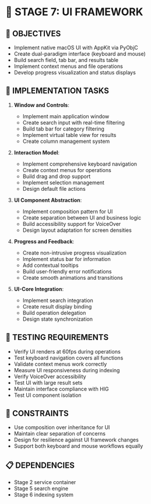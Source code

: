 # 🚧 STAGE 7: UI FRAMEWORK

## 📝 OBJECTIVES
- Implement native macOS UI with AppKit via PyObjC
- Create dual-paradigm interface (keyboard and mouse)
- Build search field, tab bar, and results table
- Implement context menus and file operations
- Develop progress visualization and status displays

## 🔧 IMPLEMENTATION TASKS

1. **Window and Controls**:
   - Implement main application window
   - Create search input with real-time filtering
   - Build tab bar for category filtering
   - Implement virtual table view for results
   - Create column management system

2. **Interaction Model**:
   - Implement comprehensive keyboard navigation
   - Create context menus for operations
   - Build drag and drop support
   - Implement selection management
   - Design default file actions

3. **UI Component Abstraction**:
   - Implement composition pattern for UI
   - Create separation between UI and business logic
   - Build accessibility support for VoiceOver
   - Design layout adaptation for screen densities

4. **Progress and Feedback**:
   - Create non-intrusive progress visualization
   - Implement status bar for information
   - Add contextual tooltips
   - Build user-friendly error notifications
   - Create smooth animations and transitions

5. **UI-Core Integration**:
   - Implement search integration
   - Create result display binding
   - Build operation delegation
   - Design state synchronization

## 🧪 TESTING REQUIREMENTS
- Verify UI renders at 60fps during operations
- Test keyboard navigation covers all functions
- Validate context menus work correctly
- Measure UI responsiveness during indexing
- Verify VoiceOver accessibility
- Test UI with large result sets
- Maintain interface compliance with HIG
- Test UI component isolation

## 🚫 CONSTRAINTS
- Use composition over inheritance for UI
- Maintain clear separation of concerns
- Design for resilience against UI framework changes
- Support both keyboard and mouse workflows equally

## 📋 DEPENDENCIES
- Stage 2 service container
- Stage 5 search engine
- Stage 6 indexing system

